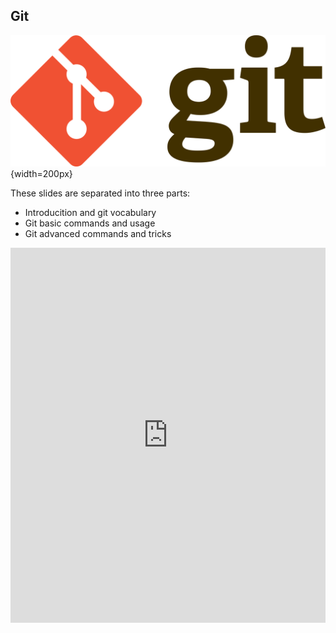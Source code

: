 ## Git

![img](img/git-logo.png){width=200px}

These slides are separated into three parts:

* Introducition and git vocabulary
* Git basic commands and usage
* Git advanced commands and tricks

<div>
   <iframe src="https://docs.google.com/presentation/d/1bRzbz2NVbS9rl6Fc44u7RfQKLP5bfEzAU4ZKQKDDmNE/embed?start=false&loop=false&delayms=3000" frameborder="0" width="100%" height="600px" allowfullscreen="true" mozallowfullscreen="true" webkitallowfullscreen="true">
   </iframe>
</div>
